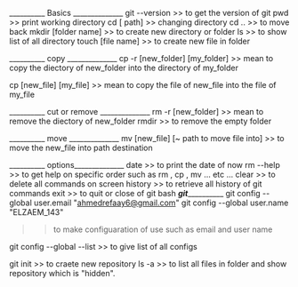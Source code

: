 __________ Basics ______________
git --version >> to get the version of git
pwd >> print working directory
cd  [ path]  >> changing directory
cd .. >> to move back
mkdir  [folder name]   >>  to create new directory or folder
ls  >>  to show list of all directory
touch [file name] >>  to create new file in folder

__________ copy ______________
cp -r [new_folder] [my_folder] >> mean to copy the diectory of new_folder into the directory of my_folder

cp  [new_file] [my_file] >> mean to copy the file of new_file into the file of my_file

__________ cut or remove ______________
rm -r [new_folder] >> mean to remove the diectory of new_folder
rmdir  >> to remove the empty folder

__________ move ______________
mv  [new_file] [~ path to move file into] >> to move the  new_file into path destination 

__________ options______________
date >> to print the date of now
rm --help >> to get help on specific order such as rm , cp , mv  ... etc ... 
clear >> to delete all commands on screen
history >> to retrieve all history  of git commands
exit  >> to quit or close of git bash
_____________________________git_______________________________________
git config --global user.email "ahmedrefaay6@gmail.com" 
git config --global user.name "ELZAEM_143"
 >> to make configuaration of use such as email and user name

git config --global --list >> to give list of all configs

git init >> to craete new repository
ls -a >> to list all files in folder and show repository which is "hidden".